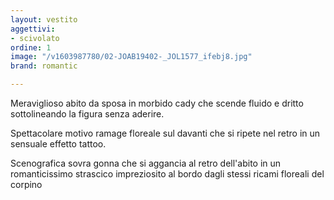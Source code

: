```yaml
---
layout: vestito
aggettivi:
- scivolato
ordine: 1
image: "/v1603987780/02-JOAB19402-_JOL1577_ifebj8.jpg"
brand: romantic

---
```

Meraviglioso abito da sposa in morbido cady che scende fluido e dritto sottolineando la figura senza aderire.

Spettacolare motivo ramage floreale sul davanti che si ripete nel retro in un sensuale effetto tattoo.

Scenografica sovra gonna che si aggancia al retro dell'abito in un romanticissimo strascico impreziosito al bordo dagli stessi ricami floreali del corpino